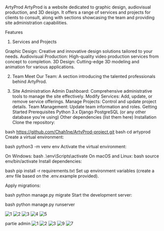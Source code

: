 ArtyProd
ArtyProd is a website dedicated to graphic design, audiovisual production, and 3D design. It offers a range of services and projects for clients to consult, along with sections showcasing the team and providing site administration capabilities.

Features
1. Services and Projects

Graphic Design: Creative and innovative design solutions tailored to your needs.
Audiovisual Production: High-quality video production services from concept to completion.
3D Design: Cutting-edge 3D modeling and animation for various applications.

2. Team
Meet Our Team: A section introducing the talented professionals behind ArtyProd.

3. Site Administration
Admin Dashboard: Comprehensive administrative tools to manage the site effectively.
Modify Services: Add, update, or remove service offerings.
Manage Projects: Control and update project details.
Team Management: Update team information and roles.
Getting Started
Prerequisites
Python 3.x
Django
PostgreSQL (or any other database you're using)
Other dependencies (list them here)
Installation
Clone the repository:

bash
https://github.com/Chah1ne/ArtyProd-project.git
bash
cd artyprod
Create a virtual environment:

bash
python3 -m venv env
Activate the virtual environment:

On Windows:
bash
.\env\Scripts\activate
On macOS and Linux:
bash
source env/bin/activate
Install dependencies:

bash
pip install -r requirements.txt
Set up environment variables (create a .env file based on the .env.example provided).

Apply migrations:

bash
python manage.py migrate
Start the development server:

bash
python manage.py runserver



![1](https://github.com/user-attachments/assets/4df99f35-a3ac-41ad-b5b6-50316cf4d9d7)
![2](https://github.com/user-attachments/assets/02d67105-3c75-41a3-9e1a-83be8a7bf5a8)
![3](https://github.com/user-attachments/assets/494e0647-8a89-4dba-9956-6373018c88ac)
![4](https://github.com/user-attachments/assets/ef305d85-740d-4bb1-82f0-d030f46b25ef)
![5](https://github.com/user-attachments/assets/af4d5939-02cd-40ce-bfac-dce29a367b78)


partie admin
![1](https://github.com/user-attachments/assets/e8ad2255-d2e4-47b6-8b3b-c69e5ce79ec5)
![2](https://github.com/user-attachments/assets/cbc7e328-f686-48b1-871e-abc74b3eacbb)
![3](https://github.com/user-attachments/assets/034f74e8-cff0-4dde-a19f-c8db5b7ae47b)
![9](https://github.com/user-attachments/assets/6343ae2d-e673-4f64-8738-9373cbe97b18)
![7](https://github.com/user-attachments/assets/92addca2-4eff-41b2-b899-51d8ce1bf15e)









